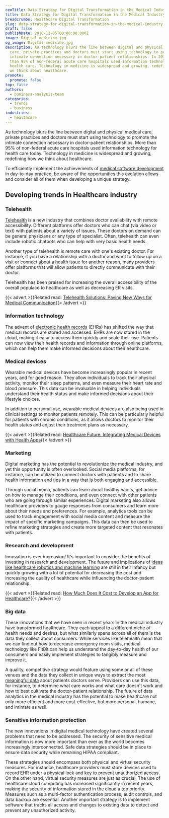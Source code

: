 ```yaml
---
ceoTitle: Data Strategy for Digital Transformation in the Medical Industry
title: Data Strategy for Digital Transformation in the Medical Industry
breadcrumbs: Healthcare Digital Transformation
slug: data-strategy-for-digital-transformation-in-the-medical-industry
draft: false
publishDate: 2018-12-05T00:00:00.000Z
image: Digital-medicine.jpg
og_image: Digital-medicine.jpg
description: As technology blurs the line between digital and physical medical
  care, private practices and doctors must start using technology to promote the
  intimate connection necessary in doctor-patient relationships. In 2017, more
  than 95% of non-federal acute care hospitals used information technology for
  health care. Technology in medicine is widespread and growing, redefining how
  we think about healthcare.
promote:
  promote: false
top: false
authors:
  - business-analysis-team
categories:
  - trends
  - business
industries:
  - healthcare
---
```

As technology blurs the line between digital and physical medical care, private practices and doctors must start using technology to promote the intimate connection necessary in doctor-patient relationships. More than 95% of non-federal acute care hospitals used information technology for health care today. Technology in medicine is widespread and growing, redefining how we think about healthcare.

To efficiently implement the achievements of <a href="https://anadea.info/solutions/medical-app-development" target="_blank">medical software development</a> in day-to-day practice, be aware of the opportunities this evolution allows and consider all of them when developing a unique strategy.

## Developing trends in Healthcare industry

### Telehealth

<a href="https://anadea.info/solutions/medical-app-development/telemedicine-development" target="_blank">Telehealth</a> is a new industry that combines doctor availability with remote accessibility. Different platforms offer doctors who can chat (via video or text) with patients about a variety of issues. These doctors on demand can be general physicians or any type of specialist. Often, telehealth can even include robotic chatbots who can help with very basic health needs.

Another type of telehealth is remote care with one's existing doctor. For instance, if you have a relationship with a doctor and want to follow up on a visit or connect about a health issue for another reason, many providers offer platforms that will allow patients to directly communicate with their doctor.

Telehealth has been praised for increasing the overall accessibility of the overall populace to healthcare as well as decreasing ER visits.

{{< advert >}}Related read: [Telehealth Solutions: Paving New Ways for Medical Communication](https://anadea.info/blog/telehealth-solutions-paving-new-ways-for-medical-communication){{< /advert >}}

### Information technology

The advent of <a href="https://anadea.info/solutions/medical-app-development/emr-ehr-development" target="_blank">electronic health records</a> (EHRs) has shifted the way that medical records are stored and accessed. EHRs are now stored in the cloud, making it easy to access them quickly and scale their use. Patients can now view their health records and information through online platforms, which can help them make informed decisions about their healthcare.

### Medical devices
Wearable medical devices have become increasingly popular in recent years, and for good reason. They allow individuals to track their physical activity, monitor their sleep patterns, and even measure their heart rate and blood pressure. This data can be invaluable in helping individuals understand their health status and make informed decisions about their lifestyle choices.

In addition to personal use, wearable medical devices are also being used in clinical settings to monitor patients remotely. This can be particularly helpful for patients with chronic conditions, as it allows doctors to monitor their health status and adjust their treatment plans as necessary.

{{< advert >}}Related read: [Healthcare Future: Integrating Medical Devices with Health Apps](https://anadea.info/blog/healthcare-future-integrating-medical-devices-with-health-apps){{< /advert >}}

### Marketing

Digital marketing has the potential to revolutionize the medical industry, and yet this opportunity is often overlooked. Social media platforms, for instance, can be utilized to connect doctors with patients and to share health information and tips in a way that is both engaging and accessible.

Through social media, patients can learn about healthy habits, get advice on how to manage their conditions, and even connect with other patients who are going through similar experiences. Digital marketing also allows healthcare providers to gauge responses from consumers and learn more about their needs and preferences. For example, analytics tools can be used to track engagement with social media content and measure the impact of specific marketing campaigns. This data can then be used to refine marketing strategies and create more targeted content that resonates with patients.

### Research and development

Innovation is ever increasing! It's important to consider the benefits of investing in research and development. The future and implications of <a href="https://www.forbes.com/sites/danielnewman/2018/04/20/why-digital-transformation-in-healthcare-needs-to-prioritize-user-experience/#1bc18e04bb8a" target="_blank">ideas like healthcare robotics and machine learning</a> are still in their infancy but quickly growing with a lot of potential for decreasing the cost and increasing the quality of healthcare while influencing the doctor-patient relationship.

{{< advert >}}Related read: [How Much Does It Cost to Develop an App for Healthcare?](https://anadea.info/blog/how-much-does-it-cost-to-develop-an-app-for-healthcare){{< /advert >}}

### Big data

These innovations that we have seen in recent years in the medical industry have transformed healthcare. They each appeal to a different niche of health needs and desires, but what similarly spans across all of them is the data they collect about consumers. While services like telehealth mean that we can find out how to decrease emergency room visits, medical technology like FitBit can help us understand the day-to-day health of our consumers and easily implement strategies to tangibly measure and improve it.

A quality, competitive strategy would feature using some or all of these venues and the data they collect in unique ways to extract the most <a href="https://www.liquibase.com/blog/data-strategy-digital-transformation" target="_blank">meaningful data</a> about patients doctors serve. Providers can use this data, for instance, to determine what care works and what care doesn't work and how to best cultivate the doctor-patient relationship. The future of data analytics in the medical industry has the potential to make healthcare not only more efficient and more cost-effective, but more personal, humane, and intimate as well.

### Sensitive information protection

The new innovations in digital medical technology have created several problems that need to be addressed. The security of sensitive medical information is now more important than ever as the world becomes increasingly interconnected. Safe data strategies should be in place to ensure data security while remaining HIPAA compliant.

These strategies should encompass both physical and virtual security measures. For instance, healthcare providers must store devices used to record EHR under a physical lock and key to prevent unauthorized access. On the other hand, virtual security measures are just as crucial. The use of healthcare cloud computing has increased significantly in recent years, making the security of information stored in the cloud a top priority. Measures such as a multi-factor authentication process, audit controls, and data backup are essential. Another important strategy is to implement software that tracks all access and changes to existing data to detect and prevent any unauthorized activity.
